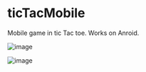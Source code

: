 # ticTacMobile
Mobile game in tic Tac toe. Works on Anroid.



![image](https://pawelkossowski91.github.io//ticTacMobile/screen_001.png)

![image](https://pawelkossowski91.github.io/mobileToDo/img.png)


